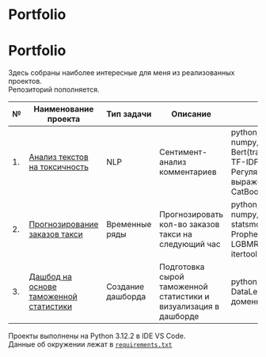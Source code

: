 # Portfolio

# Portfolio

Здесь собраны наиболее интересные для меня из реализованных проектов.  
Репозиторий пополняется.  

| № | Наименование проекта | Тип задачи | Описание | Стек | 
|---| ---------------------| ---------- | -------- | ---- |
|1.| [Анализ текстов на токсичность](https://github.com/sotwra/Portfolio/tree/main/NLP%20Text%20classification)| NLP | Сентимент-анализ комментариев | python, pandas, numpy, sklearn, Bert(transformers), TF-IDF, Регулярные выражения (re), CatBoost |  
|2.| [Прогнозирование заказов такси](https://github.com/sotwra/Portfolio/tree/main/Taxi%20orders%20forecasting)| Временные ряды | Прогнозировать кол-во заказов такси на следующий час| python, pandas, numpy, sklearn, statsmodels, Prophet, LGBMRegressor, itertools, matplotlib |
|3.| [Дашбод на основе таможенной статистики](https://github.com/sotwra/Portfolio/tree/main/Customs%20stat%20Dashboard)| Создание дашборда | Подготовка сырой таможенной статистики и визуализация в дашборде | python, pandas, BI DataLens, доменные знания |

Проекты выполнены на Python 3.12.2 в IDE VS Code.  
Данные об окружении лежат в [`requirements.txt`](https://github.com/sotwra/Portfolio/blob/main/requirements.txt)
